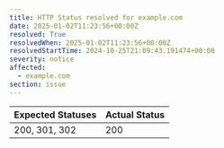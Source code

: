 ```yaml
---
title: HTTP Status resolved for example.com
date: 2025-01-02T11:23:56+00:00Z
resolved: True
resolvedWhen: 2025-01-02T11:23:56+00:00Z
resolvedStartTime: 2024-10-25T21:09:43.191474+00:00
severity: notice
affected:
  - example.com
section: issue
---
```


| Expected Statuses | Actual Status  |
|-------------------|----------------|
| 200, 301, 302 | 200 |
